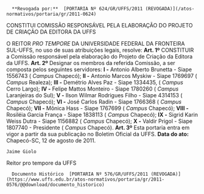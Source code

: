       **Revogada por:**  [PORTARIA Nº 624/GR/UFFS/2011 (REVOGADA)](/atos-normativos/portaria/gr/2011-0624) 

   CONSTITUI COMISSÃO RESPONSÁVEL PELA ELABORAÇÃO DO PROJETO DE CRIAÇÃO DA EDITORA DA UFFS  

 O REITOR *PRO TEMPORE*  DA UNIVERSIDADE FEDERAL DA FRONTEIRA SUL-UFFS, no uso de suas atribuições legais, resolve:   **Art. 1º**  CONSTITUIR a Comissão responsável pela elaboração do Projeto de Criação da Editora da UFFS.   **Art. 2º**  Designar os membros da referida Comissão, a ser composta pelos seguintes servidores: **I -**  Antonio Alberto Brunetta - Siape 1556743 ( *Campus*  Chapecó); **II -**  Antonio Marcos Myskiw - Siape 1769697 ( *Campus*  Realeza); **III -**  Demétrio Alves Paz - Siape 1334435, ( *Campus*  Cerro Largo); **IV -**  Felipe Mattos Monteiro - Siape 1780260 ( *Campus*  Laranjeiras do Sul); **V -**  Ilson Wilmar Rodrigues Filho - Siape 4314153 ( *Campus*  Chapecó); **VI -**  José Carlos Radin - Siape 1766368 ( *Campus*  Chapecó); **VII -**  Mônica Hass - Siape 1767699 ( *Campus*  Chapecó); **VIII -**  Rosiléia Garcia França - Siape 1838113 ( *Campus*  Chapecó); **IX -**  Sigrid Karin Weiss Dutra - Siape 1156882 ( *Campus*  Chapecó); **X -**  Valdir Prigol - Siape 1807740 - Presidente ( *Campus*  Chapecó).   **Art. 3º**  Esta portaria entra em vigor a partir da sua publicação no Boletim Oficial da UFFS.        **Data do ato:** Chapecó-SC, 12 de agosto de 2011.   
 

    Jaime Giolo   
 Reitor pro tempore da UFFS 

      Documento Histórico  [PORTARIA Nº 576/GR/UFFS/2011 (REVOGADA)](https://www.uffs.edu.br/atos-normativos/portaria/gr/2011-0576/@@download/documento_historico)     
      